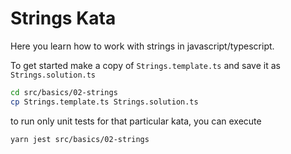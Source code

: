 Strings Kata
============

Here you learn how to work with strings in javascript/typescript.

To get started make a copy of `Strings.template.ts` and save it as `Strings.solution.ts`

```bash
cd src/basics/02-strings
cp Strings.template.ts Strings.solution.ts
```

to run only unit tests for that particular kata, you can execute
```bash
yarn jest src/basics/02-strings
```
